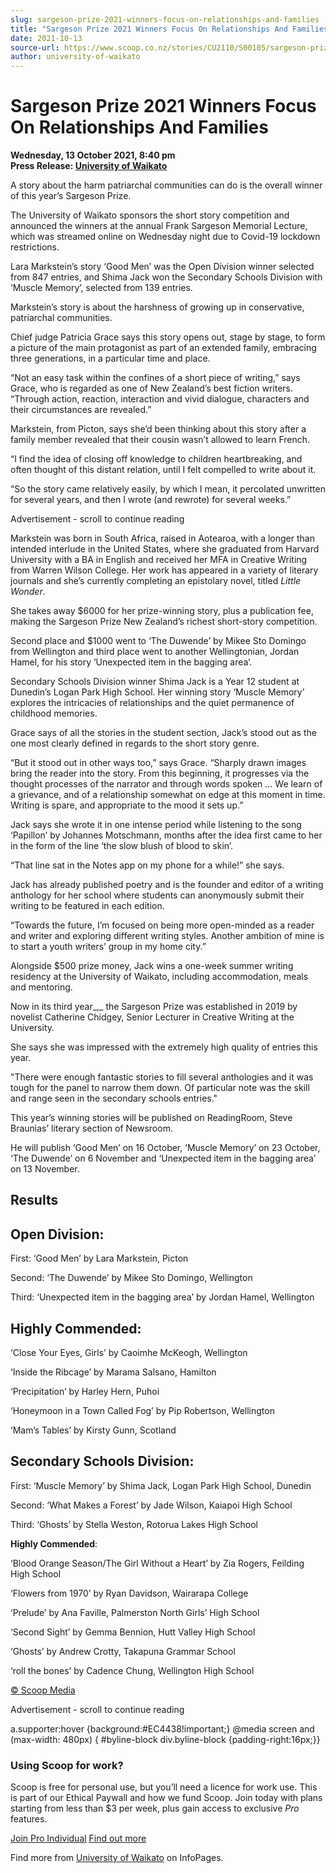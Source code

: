```yaml
---
slug: sargeson-prize-2021-winners-focus-on-relationships-and-families
title: "Sargeson Prize 2021 Winners Focus On Relationships And Families"
date: 2021-10-13
source-url: https://www.scoop.co.nz/stories/CU2110/S00105/sargeson-prize-2021-winners-focus-on-relationships-and-families.htm
author: university-of-waikato
---
```

Sargeson Prize 2021 Winners Focus On Relationships And Families
===============================================================

**Wednesday, 13 October 2021, 8:40 pm**  
**Press Release: [University of Waikato](https://info.scoop.co.nz/University_of_Waikato)**

A story about the harm patriarchal communities can do is the overall winner of this year’s Sargeson Prize.

The University of Waikato sponsors the short story competition and announced the winners at the annual Frank Sargeson Memorial Lecture, which was streamed online on Wednesday night due to Covid-19 lockdown restrictions.

Lara Markstein’s story ‘Good Men’ was the Open Division winner selected from 847 entries, and Shima Jack won the Secondary Schools Division with ‘Muscle Memory’, selected from 139 entries.

Markstein’s story is about the harshness of growing up in conservative, patriarchal communities.

Chief judge Patricia Grace says this story opens out, stage by stage, to form a picture of the main protagonist as part of an extended family, embracing three generations, in a particular time and place.

“Not an easy task within the confines of a short piece of writing,” says Grace, who is regarded as one of New Zealand’s best fiction writers. “Through action, reaction, interaction and vivid dialogue, characters and their circumstances are revealed.”

Markstein, from Picton, says she’d been thinking about this story after a family member revealed that their cousin wasn’t allowed to learn French.

“I find the idea of closing off knowledge to children heartbreaking, and often thought of this distant relation, until I felt compelled to write about it.

“So the story came relatively easily, by which I mean, it percolated unwritten for several years, and then I wrote (and rewrote) for several weeks.”

Advertisement - scroll to continue reading





Markstein was born in South Africa, raised in Aotearoa, with a longer than intended interlude in the United States, where she graduated from Harvard University with a BA in English and received her MFA in Creative Writing from Warren Wilson College. Her work has appeared in a variety of literary journals and she’s currently completing an epistolary novel, titled _Little Wonder_.

She takes away $6000 for her prize-winning story, plus a publication fee, making the Sargeson Prize New Zealand’s richest short-story competition.

Second place and $1000 went to ‘The Duwende’ by Mikee Sto Domingo from Wellington and third place went to another Wellingtonian, Jordan Hamel, for his story ‘Unexpected item in the bagging area’.

Secondary Schools Division winner Shima Jack is a Year 12 student at Dunedin’s Logan Park High School. Her winning story ‘Muscle Memory’ explores the intricacies of relationships and the quiet permanence of childhood memories.

Grace says of all the stories in the student section, Jack’s stood out as the one most clearly defined in regards to the short story genre.

“But it stood out in other ways too,” says Grace. “Sharply drawn images bring the reader into the story. From this beginning, it progresses via the thought processes of the narrator and through words spoken ... We learn of a grievance, and of a relationship somewhat on edge at this moment in time. Writing is spare, and appropriate to the mood it sets up.”

Jack says she wrote it in one intense period while listening to the song ‘Papillon’ by Johannes Motschmann, months after the idea first came to her in the form of the line ‘the slow blush of blood to skin’.

“That line sat in the Notes app on my phone for a while!” she says.

Jack has already published poetry and is the founder and editor of a writing anthology for her school where students can anonymously submit their writing to be featured in each edition.

“Towards the future, I’m focused on being more open-minded as a reader and writer and exploring different writing styles. Another ambition of mine is to start a youth writers’ group in my home city.”

Alongside $500 prize money, Jack wins a one-week summer writing residency at the University of Waikato, including accommodation, meals and mentoring.

Now in its third year_,_ the Sargeson Prize was established in 2019 by novelist Catherine Chidgey, Senior Lecturer in Creative Writing at the University.

She says she was impressed with the extremely high quality of entries this year.

\"There were enough fantastic stories to fill several anthologies and it was tough for the panel to narrow them down. Of particular note was the skill and range seen in the secondary schools entries."

This year’s winning stories will be published on ReadingRoom, Steve Braunias’ literary section of Newsroom.

He will publish ‘Good Men’ on 16 October, ‘Muscle Memory’ on 23 October, ‘The Duwende’ on 6 November and ‘Unexpected item in the bagging area’ on 13 November.

Results
-------

Open Division:
--------------

First: ‘Good Men’ by Lara Markstein, Picton

Second: ‘The Duwende’ by Mikee Sto Domingo, Wellington

Third: ‘Unexpected item in the bagging area’ by Jordan Hamel, Wellington

Highly Commended:
-----------------

‘Close Your Eyes, Girls’ by Caoimhe McKeogh, Wellington

‘Inside the Ribcage’ by Marama Salsano, Hamilton

‘Precipitation’ by Harley Hern, Puhoi

‘Honeymoon in a Town Called Fog’ by Pip Robertson, Wellington

‘Mam’s Tables’ by Kirsty Gunn, Scotland

Secondary Schools Division:
---------------------------

First: ‘Muscle Memory’ by Shima Jack, Logan Park High School, Dunedin

Second: ‘What Makes a Forest’ by Jade Wilson, Kaiapoi High School

Third: ‘Ghosts’ by Stella Weston, Rotorua Lakes High School

**Highly Commended**:

‘Blood Orange Season/The Girl Without a Heart’ by Zia Rogers, Feilding High School

‘Flowers from 1970’ by Ryan Davidson, Wairarapa College

‘Prelude’ by Ana Faville, Palmerston North Girls’ High School

‘Second Sight’ by Gemma Bennion, Hutt Valley High School

‘Ghosts’ by Andrew Crotty, Takapuna Grammar School

‘roll the bones’ by Cadence Chung, Wellington High School

[© Scoop Media](http://www.scoop.co.nz/about/terms.html)  

Advertisement - scroll to continue reading



a.supporter:hover {background:#EC4438!important;} @media screen and (max-width: 480px) { #byline-block div.byline-block {padding-right:16px;}}

### Using Scoop for work?

Scoop is free for personal use, but you’ll need a licence for work use. This is part of our Ethical Paywall and how we fund Scoop. Join today with plans starting from less than $3 per week, plus gain access to exclusive _Pro_ features.  
  
[Join Pro Individual](https://pro.scoop.co.nz/Individual/?from=ProIn24) [Find out more](https://pro.scoop.co.nz/using-scoop-for-work/?from=ProIn24)

Find more from [University of Waikato](https://info.scoop.co.nz/University_of_Waikato) on InfoPages.